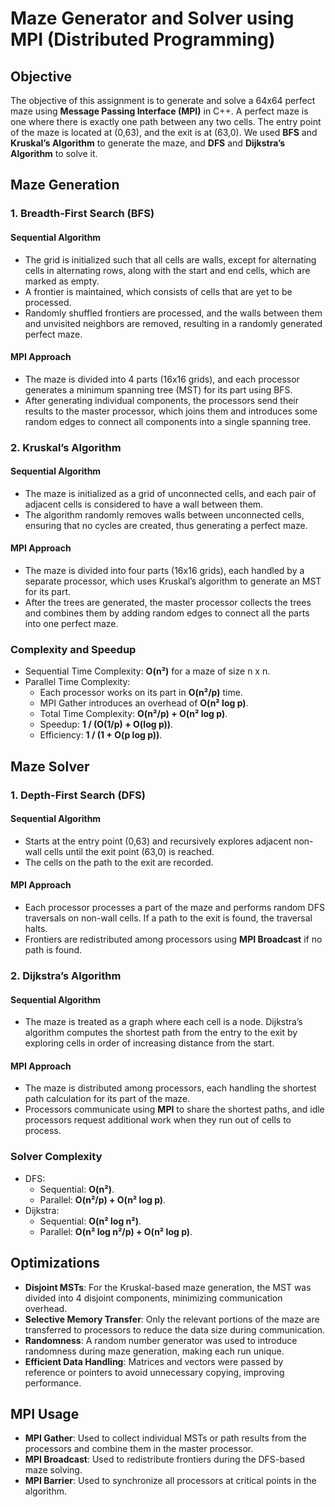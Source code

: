 # Maze Generator and Solver using MPI (Distributed Programming)

## Objective

The objective of this assignment is to generate and solve a 64x64 perfect maze using **Message Passing Interface (MPI)** in C++. A perfect maze is one where there is exactly one path between any two cells. The entry point of the maze is located at (0,63), and the exit is at (63,0). We used **BFS** and **Kruskal’s Algorithm** to generate the maze, and **DFS** and **Dijkstra’s Algorithm** to solve it.

## Maze Generation

### 1. **Breadth-First Search (BFS)**

#### Sequential Algorithm

- The grid is initialized such that all cells are walls, except for alternating cells in alternating rows, along with the start and end cells, which are marked as empty.
- A frontier is maintained, which consists of cells that are yet to be processed.
- Randomly shuffled frontiers are processed, and the walls between them and unvisited neighbors are removed, resulting in a randomly generated perfect maze.

#### MPI Approach

- The maze is divided into 4 parts (16x16 grids), and each processor generates a minimum spanning tree (MST) for its part using BFS.
- After generating individual components, the processors send their results to the master processor, which joins them and introduces some random edges to connect all components into a single spanning tree.

### 2. **Kruskal’s Algorithm**

#### Sequential Algorithm

- The maze is initialized as a grid of unconnected cells, and each pair of adjacent cells is considered to have a wall between them.
- The algorithm randomly removes walls between unconnected cells, ensuring that no cycles are created, thus generating a perfect maze.

#### MPI Approach

- The maze is divided into four parts (16x16 grids), each handled by a separate processor, which uses Kruskal’s algorithm to generate an MST for its part.
- After the trees are generated, the master processor collects the trees and combines them by adding random edges to connect all the parts into one perfect maze.

### Complexity and Speedup

- Sequential Time Complexity: **O(n²)** for a maze of size n x n.
- Parallel Time Complexity:
  - Each processor works on its part in **O(n²/p)** time.
  - MPI Gather introduces an overhead of **O(n² log p)**.
  - Total Time Complexity: **O(n²/p) + O(n² log p)**.
  - Speedup: **1 / (O(1/p) + O(log p))**.
  - Efficiency: **1 / (1 + O(p log p))**.

## Maze Solver

### 1. **Depth-First Search (DFS)**

#### Sequential Algorithm

- Starts at the entry point (0,63) and recursively explores adjacent non-wall cells until the exit point (63,0) is reached.
- The cells on the path to the exit are recorded.

#### MPI Approach

- Each processor processes a part of the maze and performs random DFS traversals on non-wall cells. If a path to the exit is found, the traversal halts.
- Frontiers are redistributed among processors using **MPI Broadcast** if no path is found.

### 2. **Dijkstra’s Algorithm**

#### Sequential Algorithm

- The maze is treated as a graph where each cell is a node. Dijkstra’s algorithm computes the shortest path from the entry to the exit by exploring cells in order of increasing distance from the start.
  
#### MPI Approach

- The maze is distributed among processors, each handling the shortest path calculation for its part of the maze.
- Processors communicate using **MPI** to share the shortest paths, and idle processors request additional work when they run out of cells to process.

### Solver Complexity

- DFS:
  - Sequential: **O(n²)**.
  - Parallel: **O(n²/p) + O(n² log p)**.
- Dijkstra:
  - Sequential: **O(n² log n²)**.
  - Parallel: **O(n² log n²/p) + O(n² log p)**.
  
## Optimizations

- **Disjoint MSTs**: For the Kruskal-based maze generation, the MST was divided into 4 disjoint components, minimizing communication overhead.
- **Selective Memory Transfer**: Only the relevant portions of the maze are transferred to processors to reduce the data size during communication.
- **Randomness**: A random number generator was used to introduce randomness during maze generation, making each run unique.
- **Efficient Data Handling**: Matrices and vectors were passed by reference or pointers to avoid unnecessary copying, improving performance.

## MPI Usage

- **MPI Gather**: Used to collect individual MSTs or path results from the processors and combine them in the master processor.
- **MPI Broadcast**: Used to redistribute frontiers during the DFS-based maze solving.
- **MPI Barrier**: Used to synchronize all processors at critical points in the algorithm.

